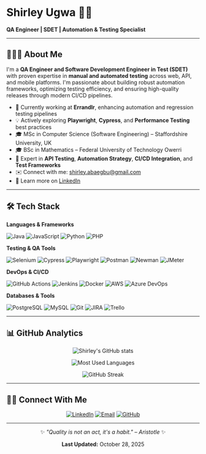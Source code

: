 # Shirley Ugwa 👋🏽

**QA Engineer | SDET | Automation & Testing Specialist**

---

## 👩🏽‍💻 About Me

I'm a **QA Engineer and Software Development Engineer in Test (SDET)** with proven expertise in **manual and automated testing** across web, API, and mobile platforms. I'm passionate about building robust automation frameworks, optimizing testing efficiency, and ensuring high-quality releases through modern CI/CD pipelines.

- 🔭 Currently working at **Errandlr**, enhancing automation and regression testing pipelines
- 💡 Actively exploring **Playwright**, **Cypress**, and **Performance Testing** best practices
- 🎓 MSc in Computer Science (Software Engineering) – Staffordshire University, UK
- 🎓 BSc in Mathematics – Federal University of Technology Owerri
- 💬 Expert in **API Testing**, **Automation Strategy**, **CI/CD Integration**, and **Test Frameworks**
- ✉️ Connect with me: [shirley.abaegbu@gmail.com](mailto:shirley.abaegbu@gmail.com)
- 🔗 Learn more on [LinkedIn](https://www.linkedin.com/in/shirley-ugwa)

---

## 🛠 Tech Stack

**Languages & Frameworks**

![Java](https://img.shields.io/badge/-Java-000?&logo=openjdk)
![JavaScript](https://img.shields.io/badge/-JavaScript-000?&logo=JavaScript)
![Python](https://img.shields.io/badge/-Python-000?&logo=Python)
![PHP](https://img.shields.io/badge/-PHP-000?&logo=php)

**Testing & QA Tools**

![Selenium](https://img.shields.io/badge/-Selenium-000?&logo=Selenium)
![Cypress](https://img.shields.io/badge/-Cypress-000?&logo=Cypress)
![Playwright](https://img.shields.io/badge/-Playwright-000?&logo=Microsoft-Playwright)
![Postman](https://img.shields.io/badge/-Postman-000?&logo=Postman)
![Newman](https://img.shields.io/badge/-Newman-000?&logo=Postman)
![JMeter](https://img.shields.io/badge/-JMeter-000?&logo=apache-jmeter)

**DevOps & CI/CD**

![GitHub Actions](https://img.shields.io/badge/-GitHub%20Actions-000?&logo=github-actions)
![Jenkins](https://img.shields.io/badge/-Jenkins-000?&logo=Jenkins)
![Docker](https://img.shields.io/badge/-Docker-000?&logo=Docker)
![AWS](https://img.shields.io/badge/-AWS-000?&logo=amazon-aws)
![Azure DevOps](https://img.shields.io/badge/-Azure%20DevOps-000?&logo=azure-devops)

**Databases & Tools**

![PostgreSQL](https://img.shields.io/badge/-PostgreSQL-000?&logo=PostgreSQL)
![MySQL](https://img.shields.io/badge/-MySQL-000?&logo=mysql)
![Git](https://img.shields.io/badge/-Git-000?&logo=git)
![JIRA](https://img.shields.io/badge/-JIRA-000?&logo=jira-software)
![Trello](https://img.shields.io/badge/-Trello-000?&logo=Trello)

---

## 📊 GitHub Analytics

<div align="center">

![Shirley's GitHub stats](https://github-readme-stats.vercel.app/api?username=ShirleyRex&count_private=true&show_icons=true&theme=tokyonight&hide_border=true)

![Most Used Languages](https://github-readme-stats.vercel.app/api/top-langs/?username=ShirleyRex&layout=compact&theme=tokyonight&hide_border=true)

![GitHub Streak](https://github-readme-streak-stats.herokuapp.com/?user=ShirleyRex&theme=tokyonight&hide_border=true)

</div>

---

## 🤝🏽 Connect With Me

<div align="center">

[![LinkedIn](https://img.shields.io/badge/-Shirley%20Ugwa-0077B5?style=for-the-badge&logo=Linkedin&logoColor=white)](https://www.linkedin.com/in/shirley-ugwa)
[![Email](https://img.shields.io/badge/-shirley.abaegbu@gmail.com-D14836?style=for-the-badge&logo=Gmail&logoColor=white)](mailto:shirley.abaegbu@gmail.com)
[![GitHub](https://img.shields.io/badge/-GitHub-000?style=for-the-badge&logo=github)](https://github.com/ShirleyRex)

</div>

---

<div align="center">

✨ *"Quality is not an act, it's a habit." – Aristotle* ✨

**Last Updated:** October 28, 2025

</div>
